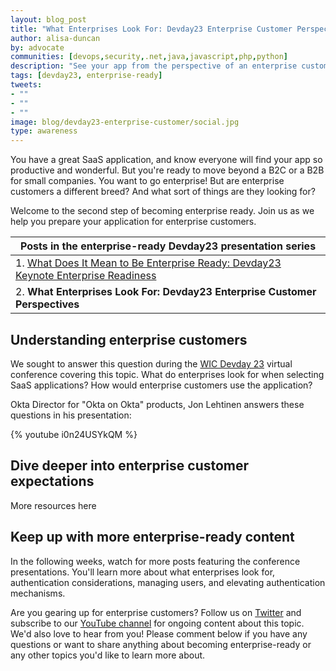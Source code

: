 ```yaml
---
layout: blog_post
title: "What Enterprises Look For: Devday23 Enterprise Customer Perspectives"
author: alisa-duncan
by: advocate
communities: [devops,security,.net,java,javascript,php,python]
description: "See your app from the perspective of an enterprise customer. Do you know what they expect from your Saas app? Learn more from Jon Lehtinen, Director of 'Okta on Okta'."
tags: [devday23, enterprise-ready]
tweets:
- ""
- ""
- ""
image: blog/devday23-enterprise-customer/social.jpg
type: awareness
---
```


You have a great SaaS application, and know everyone will find your app so productive and wonderful. But you're ready to move beyond a B2C or a B2B for small companies. You want to go enterprise! But are enterprise customers a different breed? And what sort of things are they looking for?

Welcome to the second step of becoming enterprise ready. Join us as we help you prepare your application for enterprise customers.

|Posts in the enterprise-ready Devday23 presentation series|
| --- |
| 1. [What Does It Mean to Be Enterprise Ready: Devday23 Keynote Enterprise Readiness]() |
| 2. **What Enterprises Look For: Devday23 Enterprise Customer Perspectives** |

## Understanding enterprise customers

We sought to answer this question during the [WIC Devday 23](https://developerday.com/events/devday23-wic) virtual conference covering this topic. What do enterprises look for when selecting SaaS applications? How would enterprise customers use the application? 

Okta Director for "Okta on Okta" products, Jon Lehtinen answers these questions in his presentation:

{% youtube i0n24USYkQM %} 

## Dive deeper into enterprise customer expectations

More resources here

## Keep up with more enterprise-ready content

In the following weeks, watch for more posts featuring the conference presentations. You'll learn more about what enterprises look for, authentication considerations, managing users, and elevating authentication mechanisms.

Are you gearing up for enterprise customers? Follow us on [Twitter](https://twitter.com/oktadev) and subscribe to our [YouTube channel](https://www.youtube.com/c/OktaDev/) for ongoing content about this topic. We'd also love to hear from you! Please comment below if you have any questions or want to share anything about becoming enterprise-ready or any other topics you'd like to learn more about.